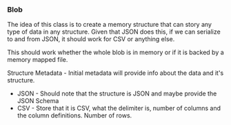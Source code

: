 ### Blob
The idea of this class is to create a memory structure that can story any type of data in any structure.  Given that JSON does this, if we can serialize to and from JSON, it should work for CSV or anything else.  

This should work whether the whole blob is in memory or if it is backed by a memory mapped file.

Structure 
Metadata - Initial metadata will provide info about the data and it's structure.  
- JSON - Should note that the structure is JSON and maybe provide the JSON Schema
- CSV - Store that it is CSV, what the delimiter is, number of columns and the column definitions.  Number of rows.